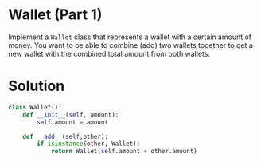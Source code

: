# Wallet (Part 1)

Implement a `Wallet` class that represents a wallet with a certain amount of money. You want to be able to combine (add) two wallets together to get a new wallet with the combined total amount from both wallets.

# Solution

```python
class Wallet():
    def __init__(self, amount):
        self.amount = amount

    def __add__(self,other):
        if isinstance(other, Wallet):
            return Wallet(self.amount + other.amount)
```